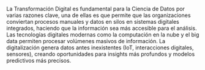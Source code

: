 La Transformación Digital es fundamental para la Ciencia de Datos por varias razones clave, una de ellas es que permite que las organizaciones conviertan procesos 
manuales y datos en silos en sistemas digitales integrados, haciendo que la información sea más accesible para el análisis.
Las tecnologías digitales modernas como la computación en la nube y el big data permiten procesar volúmenes masivos de información. 
La digitalización genera datos antes inexistentes (IoT, interacciones digitales, sensores), creando oportunidades para insights más profundos y modelos predictivos más precisos.
